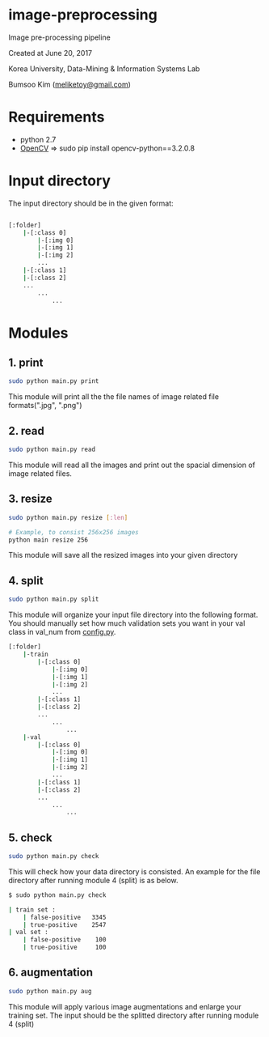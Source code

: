 image-preprocessing
====================================================================
Image pre-processing pipeline

Created at June 20, 2017

Korea University, Data-Mining & Information Systems Lab

Bumsoo Kim (meliketoy@gmail.com)

# Requirements
- python 2.7
- [OpenCV](http://opencv-python-tutroals.readthedocs.io/en/latest/py_tutorials/py_gui/py_image_display/py_image_display.html)
=> sudo pip install opencv-python==3.2.0.8

# Input directory
The input directory should be in the given format:
```bash

[:folder]
    |-[:class 0]
        |-[:img 0]
        |-[:img 1]
        |-[:img 2]
        ...
    |-[:class 1]
    |-[:class 2]
    ...
        ...
            ...

```

# Modules

## 1. print
```bash
sudo python main.py print
```
This module will print all the the file names of image related file formats(".jpg", ".png")

## 2. read
```bash
sudo python main.py read
```
This module will read all the images and print out the spacial dimension of image related files.

## 3. resize
```bash
sudo python main.py resize [:len]

# Example, to consist 256x256 images
python main resize 256
```
This module will save all the resized images into your given directory

## 4. split
```bash
sudo python main.py split
```
This module will organize your input file directory into the following format.
You should manually set how much validation sets you want in your val class in val_num from [config.py](./config.py).

```bash
[:folder]
    |-train
        |-[:class 0]
            |-[:img 0]
            |-[:img 1]
            |-[:img 2]
            ...
        |-[:class 1]
        |-[:class 2]
        ...
            ...
                ...
    |-val
        |-[:class 0]
            |-[:img 0]
            |-[:img 1]
            |-[:img 2]
            ...
        |-[:class 1]
        |-[:class 2]
        ...
            ...
                ...

```

## 5. check
```bash
sudo python main.py check
```
This will check how your data directory is consisted.
An example for the file directory after running module 4 (split) is as below.
```bash
$ sudo python main.py check

| train set : 
    | false-positive   3345
    | true-positive    2547
| val set : 
    | false-positive    100
    | true-positive     100
```

## 6. augmentation
```bash
sudo python main.py aug
```
This module will apply various image augmentations and enlarge your training set.
The input should be the splitted directory after running module 4 (split)
